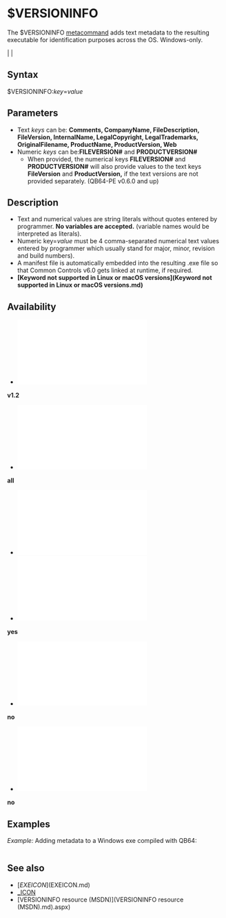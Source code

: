 # $VERSIONINFO

The $VERSIONINFO [metacommand](metacommand.md) adds text metadata to the resulting executable for identification purposes across the OS. Windows-only.

  

|  |

## Syntax

$VERSIONINFO:*key*=*value*
  

## Parameters

* Text *keys* can be: **Comments, CompanyName, FileDescription, FileVersion, InternalName, LegalCopyright, LegalTrademarks, OriginalFilename, ProductName, ProductVersion, Web**
* Numeric *keys* can be:**FILEVERSION#** and **PRODUCTVERSION#**
	+ When provided, the numerical keys **FILEVERSION#** and **PRODUCTVERSION#** will also provide values to the text keys **FileVersion** and **ProductVersion,** if the text versions are not provided separately. (QB64-PE v0.6.0 and up)

  

## Description

* Text and numerical values are string literals without quotes entered by programmer. **No variables are accepted.** (variable names would be interpreted as literals).
* Numeric key=*value* must be 4 comma-separated numerical text values entered by programmer which usually stand for major, minor, revision and build numbers).
* A manifest file is automatically embedded into the resulting .exe file so that Common Controls v6.0 gets linked at runtime, if required.
* **[Keyword not supported in Linux or macOS versions](Keyword not supported in Linux or macOS versions.md)**

  

## Availability

* [![v1.2](![v1.2.md)](File:Qb64.png "v1.2")

**v1.2**
* [![all](![all.md)](File:Qbpe.png "all")

**all**
* [![Apix.png](![Apix.png.md)](File:Apix.png)
* [![yes](![yes.md)](File:Win.png "yes")

**yes**
* [![no](![no.md)](File:Lnx.png "no")

**no**
* [![no](![no.md)](File:Osx.png "no")

**no**

  

## Examples

*Example:* Adding metadata to a Windows exe compiled with QB64:

``` $VERSIONINFO:CompanyName=Your company name goes here $VERSIONINFO:FILEVERSION#=1,0,0,0 $VERSIONINFO:PRODUCTVERSION#=1,0,0,0  
```

  

## See also

* [$EXEICON]($EXEICON.md)
* [_ICON](_ICON.md)
* [VERSIONINFO resource (MSDN)](VERSIONINFO resource (MSDN).md).aspx)

  
